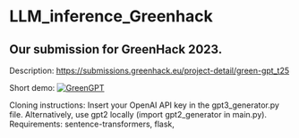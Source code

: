 # LLM_inference_Greenhack
## Our submission for GreenHack 2023.

Description:
https://submissions.greenhack.eu/project-detail/green-gpt_t25

Short demo:
[![GreenGPT](https://img.youtube.com/vi/mC6s2D3xzDs/0.jpg)](https://youtu.be/mC6s2D3xzDs?t=41)

Cloning instructions:
Insert your OpenAI API key in the gpt3_generator.py file. Alternatively, use gpt2 locally (import gpt2_generator in main.py).
Requirements:
sentence-transformers, flask, 

